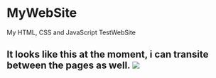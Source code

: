 # MyWebSite
My HTML, CSS and JavaScript TestWebSite

<h2> It looks like this at the moment, i can transite between the pages as well.

<img src="https://user-images.githubusercontent.com/85945510/180837787-1d989e94-bca7-4883-8652-cb2e58b681a6.png">
